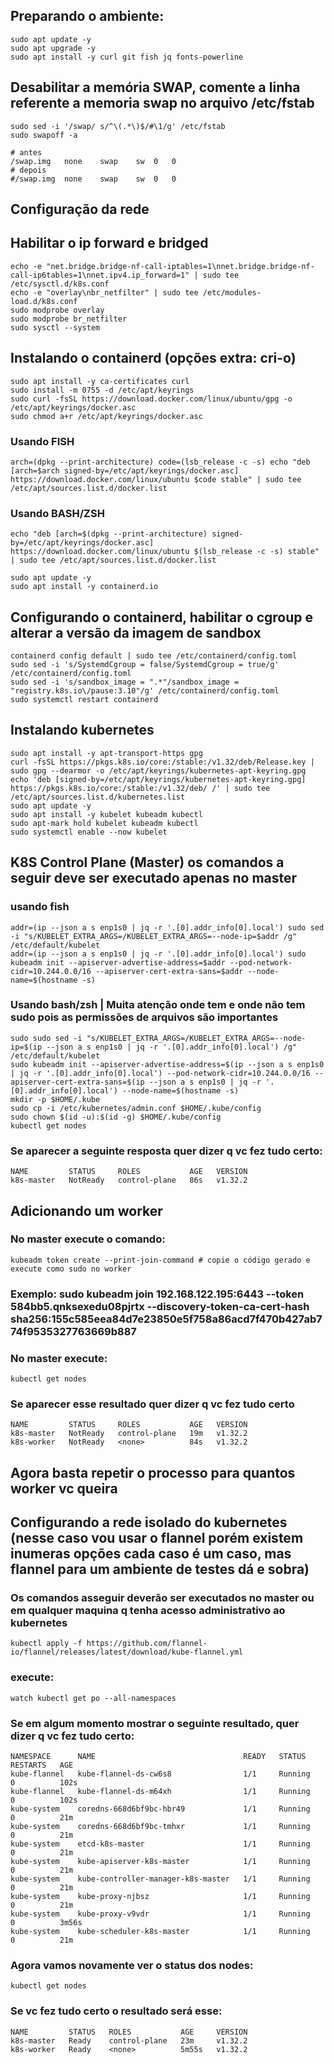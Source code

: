 ## Preparando o ambiente:
```
sudo apt update -y
sudo apt upgrade -y
sudo apt install -y curl git fish jq fonts-powerline
```

## Desabilitar a memória SWAP, comente a linha referente a memoria swap no arquivo /etc/fstab
```
sudo sed -i '/swap/ s/^\(.*\)$/#\1/g' /etc/fstab
sudo swapoff -a

# antes
/swap.img	none	swap	sw	0	0
# depois
#/swap.img	none	swap	sw	0	0
```
## Configuração da rede
## Habilitar o ip forward e bridged
```
echo -e "net.bridge.bridge-nf-call-iptables=1\nnet.bridge.bridge-nf-call-ip6tables=1\nnet.ipv4.ip_forward=1" | sudo tee /etc/sysctl.d/k8s.conf
echo -e "overlay\nbr_netfilter" | sudo tee /etc/modules-load.d/k8s.conf
sudo modprobe overlay
sudo modprobe br_netfilter
sudo sysctl --system
```
## Instalando o containerd (opções extra: cri-o)
```
sudo apt install -y ca-certificates curl
sudo install -m 0755 -d /etc/apt/keyrings
sudo curl -fsSL https://download.docker.com/linux/ubuntu/gpg -o /etc/apt/keyrings/docker.asc
sudo chmod a+r /etc/apt/keyrings/docker.asc
```
### Usando FISH
```
arch=(dpkg --print-architecture) code=(lsb_release -c -s) echo "deb [arch=$arch signed-by=/etc/apt/keyrings/docker.asc] https://download.docker.com/linux/ubuntu $code stable" | sudo tee /etc/apt/sources.list.d/docker.list
```

### Usando BASH/ZSH
```
echo "deb [arch=$(dpkg --print-architecture) signed-by=/etc/apt/keyrings/docker.asc] https://download.docker.com/linux/ubuntu $(lsb_release -c -s) stable" | sudo tee /etc/apt/sources.list.d/docker.list
```

```
sudo apt update -y
sudo apt install -y containerd.io
```
## Configurando o containerd, habilitar o cgroup e alterar a versão da imagem de sandbox
```
containerd config default | sudo tee /etc/containerd/config.toml
sudo sed -i 's/SystemdCgroup = false/SystemdCgroup = true/g' /etc/containerd/config.toml
sudo sed -i 's/sandbox_image = ".*"/sandbox_image = "registry.k8s.io\/pause:3.10"/g' /etc/containerd/config.toml
sudo systemctl restart containerd
```
## Instalando kubernetes
```
sudo apt install -y apt-transport-https gpg
curl -fsSL https://pkgs.k8s.io/core:/stable:/v1.32/deb/Release.key | sudo gpg --dearmor -o /etc/apt/keyrings/kubernetes-apt-keyring.gpg
echo 'deb [signed-by=/etc/apt/keyrings/kubernetes-apt-keyring.gpg] https://pkgs.k8s.io/core:/stable:/v1.32/deb/ /' | sudo tee /etc/apt/sources.list.d/kubernetes.list
sudo apt update -y
sudo apt install -y kubelet kubeadm kubectl
sudo apt-mark hold kubelet kubeadm kubectl
sudo systemctl enable --now kubelet
```

## K8S Control Plane (Master) os comandos a seguir deve ser executado apenas no master
### usando fish
```
addr=(ip --json a s enp1s0 | jq -r '.[0].addr_info[0].local') sudo sed -i "s/KUBELET_EXTRA_ARGS=/KUBELET_EXTRA_ARGS=--node-ip=$addr /g" /etc/default/kubelet
addr=(ip --json a s enp1s0 | jq -r '.[0].addr_info[0].local') sudo kubeadm init --apiserver-advertise-address=$addr --pod-network-cidr=10.244.0.0/16 --apiserver-cert-extra-sans=$addr --node-name=$(hostname -s)
```
### Usando bash/zsh | Muita atenção onde tem e onde não tem sudo pois as permissões de arquivos são importantes
```
sudo sudo sed -i "s/KUBELET_EXTRA_ARGS=/KUBELET_EXTRA_ARGS=--node-ip=$(ip --json a s enp1s0 | jq -r '.[0].addr_info[0].local') /g" /etc/default/kubelet
sudo kubeadm init --apiserver-advertise-address=$(ip --json a s enp1s0 | jq -r '.[0].addr_info[0].local') --pod-network-cidr=10.244.0.0/16 --apiserver-cert-extra-sans=$(ip --json a s enp1s0 | jq -r '.[0].addr_info[0].local') --node-name=$(hostname -s)
mkdir -p $HOME/.kube
sudo cp -i /etc/kubernetes/admin.conf $HOME/.kube/config
sudo chown $(id -u):$(id -g) $HOME/.kube/config
kubectl get nodes
```
### Se aparecer a seguinte resposta quer dizer q vc fez tudo certo:
```
NAME         STATUS     ROLES           AGE   VERSION
k8s-master   NotReady   control-plane   86s   v1.32.2
```
## Adicionando um worker
### No master execute o comando:
```
kubeadm token create --print-join-command # copie o código gerado e execute como sudo no worker
```
### Exemplo: sudo kubeadm join 192.168.122.195:6443 --token 584bb5.qnksexedu08pjrtx --discovery-token-ca-cert-hash sha256:155c585eea84d7e23850e5f758a86acd7f470b427ab774f9535327763669b887
### No master execute:
```
kubectl get nodes
```
### Se aparecer esse resultado quer dizer q vc fez tudo certo
```
NAME         STATUS     ROLES           AGE   VERSION
k8s-master   NotReady   control-plane   19m   v1.32.2
k8s-worker   NotReady   <none>          84s   v1.32.2
```

## Agora basta repetir o processo para quantos worker vc queira

## Configurando a rede isolado do kubernetes (nesse caso vou usar o flannel porém existem inumeras opções cada caso é um caso, mas flannel para um ambiente de testes dá e sobra)
### Os comandos asseguir deverão ser executados no master ou em qualquer maquina q tenha acesso administrativo ao kubernetes
```
kubectl apply -f https://github.com/flannel-io/flannel/releases/latest/download/kube-flannel.yml
```

### execute:
```
watch kubectl get po --all-namespaces
```
### Se em algum momento mostrar o seguinte resultado, quer dizer q vc fez tudo certo:
```
NAMESPACE      NAME                                 READY   STATUS    RESTARTS   AGE
kube-flannel   kube-flannel-ds-cw6s8                1/1     Running   0          102s
kube-flannel   kube-flannel-ds-m64xh                1/1     Running   0          102s
kube-system    coredns-668d6bf9bc-hbr49             1/1     Running   0          21m
kube-system    coredns-668d6bf9bc-tmhxr             1/1     Running   0          21m
kube-system    etcd-k8s-master                      1/1     Running   0          21m
kube-system    kube-apiserver-k8s-master            1/1     Running   0          21m
kube-system    kube-controller-manager-k8s-master   1/1     Running   0          21m
kube-system    kube-proxy-njbsz                     1/1     Running   0          21m
kube-system    kube-proxy-v9vdr                     1/1     Running   0          3m56s
kube-system    kube-scheduler-k8s-master            1/1     Running   0          21m
```

### Agora vamos novamente ver o status dos nodes:
```
kubectl get nodes
```
### Se vc fez tudo certo o resultado será esse:
```
NAME         STATUS   ROLES           AGE     VERSION
k8s-master   Ready    control-plane   23m     v1.32.2
k8s-worker   Ready    <none>          5m55s   v1.32.2
```
